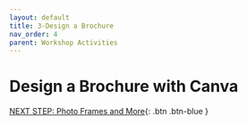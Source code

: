 ```yaml
---
layout: default
title: 3-Design a Brochure
nav_order: 4
parent: Workshop Activities
---
```

# Design a Brochure with Canva 

[NEXT STEP: Photo Frames and More](canva-photo-frames.html){: .btn .btn-blue }
